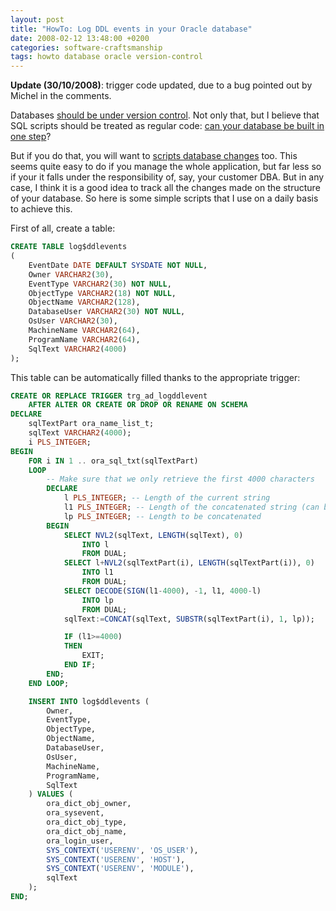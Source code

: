 ```yaml
---
layout: post
title: "HowTo: Log DDL events in your Oracle database"
date: 2008-02-12 13:48:00 +0200
categories: software-craftsmanship
tags: howto database oracle version-control
---
```


**Update (30/10/2008)**: trigger code updated, due to a bug pointed out by Michel in the comments.

Databases [should be under version control](http://www.codinghorror.com/blog/archives/001050.html). Not only that, but I believe that SQL scripts should be treated as regular code: [can your database be built in one step](http://www.joelonsoftware.com/articles/fog0000000043.html)?

But if you do that, you will want to [scripts database changes](http://odetocode.com/Blogs/scott/archive/2008/02/02/11721.aspx) too. This seems quite easy to do if you manage the whole application, but far less so if your it falls under the responsibility of, say, your customer DBA. But in any case, I think it is a good idea to track all the changes made on the structure of your database. So here is some simple scripts that I use on a daily basis to achieve this.

First of all, create a table:
```sql
CREATE TABLE log$ddlevents
(
    EventDate DATE DEFAULT SYSDATE NOT NULL,
    Owner VARCHAR2(30),
    EventType VARCHAR2(30) NOT NULL,
    ObjectType VARCHAR2(18) NOT NULL,
    ObjectName VARCHAR2(128),
    DatabaseUser VARCHAR2(30) NOT NULL,
    OsUser VARCHAR2(30),
    MachineName VARCHAR2(64),
    ProgramName VARCHAR2(64),
    SqlText VARCHAR2(4000)
);
```
This table can be automatically filled thanks to the appropriate trigger:
```sql
CREATE OR REPLACE TRIGGER trg_ad_logddlevent
    AFTER ALTER OR CREATE OR DROP OR RENAME ON SCHEMA
DECLARE
    sqlTextPart ora_name_list_t;
    sqlText VARCHAR2(4000);
    i PLS_INTEGER;
BEGIN
    FOR i IN 1 .. ora_sql_txt(sqlTextPart)
    LOOP
        -- Make sure that we only retrieve the first 4000 characters
        DECLARE
            l PLS_INTEGER; -- Length of the current string
            l1 PLS_INTEGER; -- Length of the concatenated string (can be >=4000)
            lp PLS_INTEGER; -- Length to be concatenated
        BEGIN
            SELECT NVL2(sqlText, LENGTH(sqlText), 0)
                INTO l
                FROM DUAL;
            SELECT l+NVL2(sqlTextPart(i), LENGTH(sqlTextPart(i)), 0)
                INTO l1
                FROM DUAL;
            SELECT DECODE(SIGN(l1-4000), -1, l1, 4000-l)
                INTO lp
                FROM DUAL;
            sqlText:=CONCAT(sqlText, SUBSTR(sqlTextPart(i), 1, lp));

            IF (l1>=4000)
            THEN
                EXIT;
            END IF;
        END;
    END LOOP;

    INSERT INTO log$ddlevents (
        Owner,
        EventType,
        ObjectType,
        ObjectName,
        DatabaseUser,
        OsUser,
        MachineName,
        ProgramName,
        SqlText
    ) VALUES (
        ora_dict_obj_owner,
        ora_sysevent,
        ora_dict_obj_type,
        ora_dict_obj_name,
        ora_login_user,
        SYS_CONTEXT('USERENV', 'OS_USER'),
        SYS_CONTEXT('USERENV', 'HOST'),
        SYS_CONTEXT('USERENV', 'MODULE'),
        sqlText
    );
END;
```